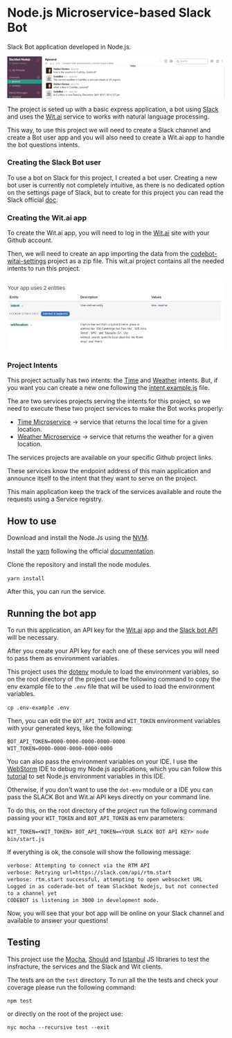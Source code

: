 # Node.js Microservice-based Slack Bot

Slack Bot application developed in Node.js.

![SlackBot](doc/images/slackbot.png)

The project is seted up with a basic express application, a bot using [Slack](https://slack.com/) and uses the [Wit.ai](https://wit.ai/) service to works with natural language processing.

This way, to use this project we will need to create a Slack channel and create a Bot user app and you will also need to create a Wit.ai app to handle the bot questions intents.


### Creating the Slack Bot user

To use a bot on Slack for this project, I created a bot user. Creating a new bot user is currently not completely intuitive, as there is no dedicated option on the settings page of Slack, but to create for this project you can read the Slack official
[doc](https://api.slack.com/bot-users).

### Creating the Wit.ai app

To create the Wit.ai app, you will need to log in the [Wit.ai](https://wit.ai/) site with your Github account.

Then, we will need to create an app importing the data from the [codebot-witai-settings](https://github.com/coderade/codebot-witai-setting) project as a zip file. This wit.ai project contains all the needed intents to run this project.

![](doc/images/wit-ai-intents.png)

### Project Intents

This project actually has two intents: the [Time](server/intents/timeIntent.js) and [Weather](server/intents/weatherIntent.js) intents. But, if you want you can create a new one following the [intent.example.js](server/intents/intent.example.js) file.

The are two services projects serving the intents for this project, so we need to execute these two project services to make the Bot works properly:

* [Time Microservice](https://github.com/coderade/nodejs-time-microservice) ->
service that returns the local time for a given location.
* [Weather Microservice](https://github.com/coderade/nodejs-weather-microservice) -> service that returns the weather for a given location.

The services projects are available on your specific Github project links.

These services know the endpoint address of this main application and announce itself
to the intent that they want to serve on the project.

This main application keep the track of the services available and route the requests using a Service registry.

## How to use

Download and install the Node.Js using the [NVM](https://github.com/creationix/nvm).

Install the [yarn](https://yarnpkg.com/en/) following the official
[documentation](https://yarnpkg.com/lang/en/docs/install/#linux-tab).

Clone the repository and install the node modules.

`yarn install`

After this, you can run the service.


## Running the bot app

To run this application, an API key for the
[Wit.ai](https://wit.ai) app and the [Slack bot API](https://api.slack.com/bot-users) will be necessary.

After you create your API key for each one of these services you will need to pass them as environment variables.

This project uses the [dotenv](https://github.com/motdotla/dotenv) module to load the environment variables, so on the 
root directory of the project use the following command to copy the env example file to the `.env` file that will be 
used to load the environment variables.

`cp .env-example .env`

Then, you can edit the `BOT_API_TOKEN` and `WIT_TOKEN` environment variables with your generated keys, 
like the following:

```docker
BOT_API_TOKEN=0000-0000-0000-0000-0000
WIT_TOKEN=0000-0000-0000-0000-0000
```

You can also pass the environment variables on your IDE. 
I use the [WebStorm](https://www.jetbrains.com/webstorm) IDE to debug my Node.js applications, which you can follow this
[tutorial](https://www.jetbrains.com/help/webstorm/run-debug-configuration-node-js.html) to set Node.js environment 
variables in this IDE.

Otherwise, if you don't want to use the `dot-env` module or a IDE you can pass the SLACK Bot and Wit.ai API keys 
directly on your command line.

To do this, on the root directory of the project run the following command
passing your `WIT_TOKEN` and `BOT_API_TOKEN` as env parameters:

`WIT_TOKEN=<WIT_TOKEN> BOT_API_TOKEN=<YOUR SLACK BOT API KEY> node bin/start.js`

If everything is ok, the console will show the following message:

```
verbose: Attempting to connect via the RTM API
verbose: Retrying url=https://slack.com/api/rtm.start
verbose: rtm.start successful, attempting to open websocket URL
Logged in as coderade-bot of team Slackbot Nodejs, but not connected to a channel yet
CODEBOT is listening in 3000 in development mode.
```
Now, you will see that your bot app will be online on your Slack channel and
available to answer your questions!


## Testing 

This project use the [Mocha](https://mochajs.org/), [Should](https://shouldjs.github.io/) and 
[Istanbul](https://istanbul.js.org/) JS libraries to test the insfracture, the services and the Slack and Wit 
clients.

The tests are on the `test` directory. To run all the the tests and check your coverage please run the following 
command:

```
npm test
```

or directly on the root of the project use:

```
nyc mocha --recursive test --exit
``` 